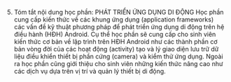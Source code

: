 5. Tóm tắt nội dung học phần: PHÁT TRIỂN ỨNG DỤNG DI ĐỘNG
Học phần cung cấp kiến thức về các khung ứng dụng (application
frameworks) các vấn đề kỹ thuật phương pháp để phát triển ứng dụng di
động trên hệ điều hành (HĐH) Android. Cụ thể học phần sẽ cung cấp cho
sinh viên kiến thức cơ bản về lập trình trên HĐH Android như các thành
phần cơ bản vòng đời của các hoạt động (activity) tạo và lý giao diện
lưu trữ dữ liệu điều khiển thiết bị phần cứng (camera) và kiểm thử ứng
dụng. Ngoài ra học phần cũng giới thiệu cho sinh viên những kiến thức
nâng cao như các dịch vụ dựa trên vị trí và quản lý thiết bị di động.

